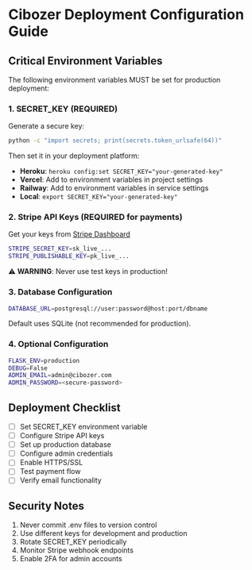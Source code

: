 # Cibozer Deployment Configuration Guide

## Critical Environment Variables

The following environment variables MUST be set for production deployment:

### 1. SECRET_KEY (REQUIRED)
Generate a secure key:
```bash
python -c "import secrets; print(secrets.token_urlsafe(64))"
```

Then set it in your deployment platform:
- **Heroku**: `heroku config:set SECRET_KEY="your-generated-key"`
- **Vercel**: Add to environment variables in project settings
- **Railway**: Add to environment variables in service settings
- **Local**: `export SECRET_KEY="your-generated-key"`

### 2. Stripe API Keys (REQUIRED for payments)
Get your keys from [Stripe Dashboard](https://dashboard.stripe.com/apikeys)

```bash
STRIPE_SECRET_KEY=sk_live_...
STRIPE_PUBLISHABLE_KEY=pk_live_...
```

⚠️ **WARNING**: Never use test keys in production!

### 3. Database Configuration
```bash
DATABASE_URL=postgresql://user:password@host:port/dbname
```

Default uses SQLite (not recommended for production).

### 4. Optional Configuration
```bash
FLASK_ENV=production
DEBUG=False
ADMIN_EMAIL=admin@cibozer.com
ADMIN_PASSWORD=<secure-password>
```

## Deployment Checklist

- [ ] Set SECRET_KEY environment variable
- [ ] Configure Stripe API keys
- [ ] Set up production database
- [ ] Configure admin credentials
- [ ] Enable HTTPS/SSL
- [ ] Test payment flow
- [ ] Verify email functionality

## Security Notes

1. Never commit .env files to version control
2. Use different keys for development and production
3. Rotate SECRET_KEY periodically
4. Monitor Stripe webhook endpoints
5. Enable 2FA for admin accounts